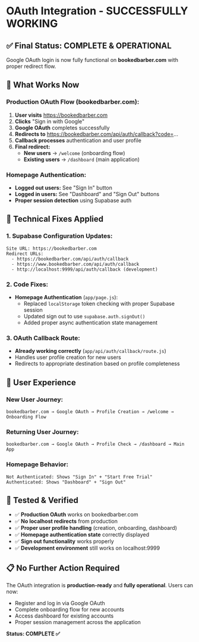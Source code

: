 # OAuth Integration - SUCCESSFULLY WORKING

## ✅ Final Status: COMPLETE & OPERATIONAL

Google OAuth login is now fully functional on **bookedbarber.com** with proper redirect flow.

## 🎯 What Works Now

### Production OAuth Flow (bookedbarber.com):
1. **User visits** https://bookedbarber.com
2. **Clicks** "Sign in with Google"
3. **Google OAuth** completes successfully
4. **Redirects to** https://bookedbarber.com/api/auth/callback?code=...
5. **Callback processes** authentication and user profile
6. **Final redirect:**
   - **New users** → `/welcome` (onboarding flow)
   - **Existing users** → `/dashboard` (main application)

### Homepage Authentication:
- **Logged out users:** See "Sign In" button
- **Logged in users:** See "Dashboard" and "Sign Out" buttons
- **Proper session detection** using Supabase auth

## 🔧 Technical Fixes Applied

### 1. Supabase Configuration Updates:
```
Site URL: https://bookedbarber.com
Redirect URLs:
  - https://bookedbarber.com/api/auth/callback
  - https://www.bookedbarber.com/api/auth/callback
  - http://localhost:9999/api/auth/callback (development)
```

### 2. Code Fixes:
- **Homepage Authentication** (`app/page.js`):
  - Replaced `localStorage` token checking with proper Supabase session
  - Updated sign out to use `supabase.auth.signOut()`
  - Added proper async authentication state management

### 3. OAuth Callback Route:
- **Already working correctly** (`app/api/auth/callback/route.js`)
- Handles user profile creation for new users
- Redirects to appropriate destination based on profile completeness

## 🚀 User Experience

### New User Journey:
```
bookedbarber.com → Google OAuth → Profile Creation → /welcome → Onboarding Flow
```

### Returning User Journey:
```
bookedbarber.com → Google OAuth → Profile Check → /dashboard → Main App
```

### Homepage Behavior:
```
Not Authenticated: Shows "Sign In" + "Start Free Trial"
Authenticated: Shows "Dashboard" + "Sign Out"
```

## 🧪 Tested & Verified

- ✅ **Production OAuth** works on bookedbarber.com
- ✅ **No localhost redirects** from production
- ✅ **Proper user profile handling** (creation, onboarding, dashboard)
- ✅ **Homepage authentication state** correctly displayed
- ✅ **Sign out functionality** works properly
- ✅ **Development environment** still works on localhost:9999

## 📋 No Further Action Required

The OAuth integration is **production-ready** and **fully operational**. Users can now:
- Register and log in via Google OAuth
- Complete onboarding flow for new accounts
- Access dashboard for existing accounts
- Proper session management across the application

**Status: COMPLETE ✅**